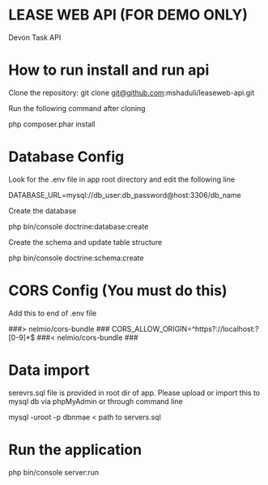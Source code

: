 # LEASE WEB API (FOR DEMO ONLY)
Devon Task API

# How to run install and run api

Clone the repository: git clone git@github.com:mshaduli/leaseweb-api.git

Run the following command after cloning

php composer.phar install

# Database Config

Look for the .env file in app root directory and edit the following line 

DATABASE_URL=mysql://db_user:db_password@host:3306/db_name

Create the database 

php bin/console doctrine:database:create

Create the schema and update table structure

php bin/console doctrine:schema:create

# CORS Config (You must do this)

Add this to end of .env file 

###> nelmio/cors-bundle ###
CORS_ALLOW_ORIGIN=^https?://localhost:?[0-9]*$
###< nelmio/cors-bundle ###

# Data import

serevrs.sql file is provided in root dir of app. Please upload or import this to mysql db via phpMyAdmin or through command line

mysql -uroot -p dbnmae < path to servers.sql

# Run the application

php bin/console server:run











